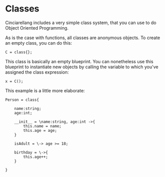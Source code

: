 # Classes

Cinciarellang includes a very simple class system, that you can use to do Object Oriented Programming. 

As is the case with functions, all classes are anonymous objects. To create an empty class, you can do this:

```
C = class{};
```

This class is basically an empty blueprint. You can nonetheless use this blueprint to instantiate new objects by calling the variable to which you've assigned the class expression:

```
x = C();
```

This example is a little more elaborate:

```
Person = class{

	name:string;
	age:int;

    __init__ = \name:string, age:int ->{
        this.name = name;
        this.age = age;
    }

    isAdult = \-> age >= 18;

    birthday = \->{
        this.age++;
    }

}
```








